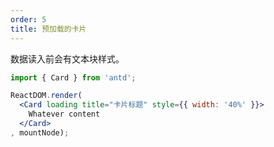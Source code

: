 ```yaml
---
order: 5
title: 预加载的卡片
---
```


数据读入前会有文本块样式。

````jsx
import { Card } from 'antd';

ReactDOM.render(
  <Card loading title="卡片标题" style={{ width: '40%' }}>
    Whatever content
  </Card>
, mountNode);
````
